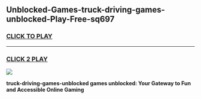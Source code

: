 
## Unblocked-Games-truck-driving-games-unblocked-Play-Free-sq697
<h3>
<a href="https://premium76.site?title=truck-driving-games-unblocked&ref=15A">CLICK TO PLAY</a></h3>
<hr>

<h3>
<a href="https://premium76.site?title=truck-driving-games-unblocked&ref=15A">CLICK 2 PLAY</a>
  
</h3>

<a href="https://premium76.site?title=truck-driving-games-unblocked&ref=15A"><img src="https://clearcache.store/games.png"></a>


**truck-driving-games-unblocked games unblocked: Your Gateway to Fun and Accessible Online Gaming**

